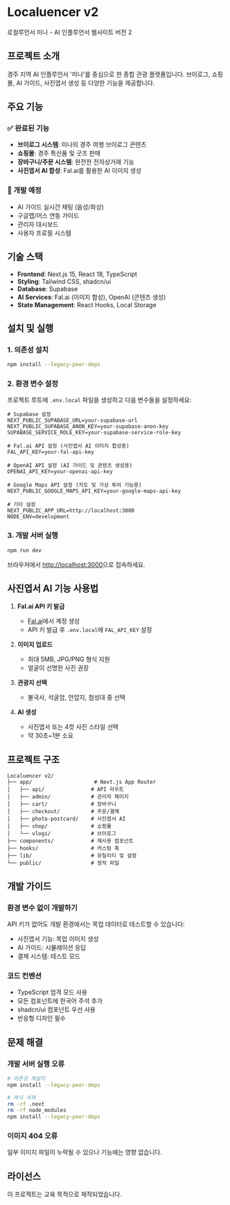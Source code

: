 # Localuencer v2

로컬루언서 미나 - AI 인플루언서 웹사이트 버전 2

## 프로젝트 소개

경주 지역 AI 인플루언서 '미나'를 중심으로 한 종합 관광 플랫폼입니다. 
브이로그, 쇼핑몰, AI 가이드, 사진엽서 생성 등 다양한 기능을 제공합니다.

## 주요 기능

### ✅ 완료된 기능
- **브이로그 시스템**: 미나의 경주 여행 브이로그 콘텐츠
- **쇼핑몰**: 경주 특산품 및 굿즈 판매
- **장바구니/주문 시스템**: 완전한 전자상거래 기능
- **사진엽서 AI 합성**: Fal.ai를 활용한 AI 이미지 생성

### 🚧 개발 예정
- AI 가이드 실시간 채팅 (음성/화상)
- 구글맵/어스 연동 가이드
- 관리자 대시보드
- 사용자 프로필 시스템

## 기술 스택

- **Frontend**: Next.js 15, React 18, TypeScript
- **Styling**: Tailwind CSS, shadcn/ui
- **Database**: Supabase
- **AI Services**: Fal.ai (이미지 합성), OpenAI (콘텐츠 생성)
- **State Management**: React Hooks, Local Storage

## 설치 및 실행

### 1. 의존성 설치
```bash
npm install --legacy-peer-deps
```

### 2. 환경 변수 설정
프로젝트 루트에 `.env.local` 파일을 생성하고 다음 변수들을 설정하세요:

```env
# Supabase 설정
NEXT_PUBLIC_SUPABASE_URL=your-supabase-url
NEXT_PUBLIC_SUPABASE_ANON_KEY=your-supabase-anon-key
SUPABASE_SERVICE_ROLE_KEY=your-supabase-service-role-key

# Fal.ai API 설정 (사진엽서 AI 이미지 합성용)
FAL_API_KEY=your-fal-api-key

# OpenAI API 설정 (AI 가이드 및 콘텐츠 생성용)
OPENAI_API_KEY=your-openai-api-key

# Google Maps API 설정 (지도 및 가상 투어 기능용)
NEXT_PUBLIC_GOOGLE_MAPS_API_KEY=your-google-maps-api-key

# 기타 설정
NEXT_PUBLIC_APP_URL=http://localhost:3000
NODE_ENV=development
```

### 3. 개발 서버 실행
```bash
npm run dev
```

브라우저에서 [http://localhost:3000](http://localhost:3000)으로 접속하세요.

## 사진엽서 AI 기능 사용법

1. **Fal.ai API 키 발급**
   - [Fal.ai](https://fal.ai)에서 계정 생성
   - API 키 발급 후 `.env.local`에 `FAL_API_KEY` 설정

2. **이미지 업로드**
   - 최대 5MB, JPG/PNG 형식 지원
   - 얼굴이 선명한 사진 권장

3. **관광지 선택**
   - 불국사, 석굴암, 안압지, 첨성대 중 선택

4. **AI 생성**
   - 사진엽서 또는 4컷 사진 스타일 선택
   - 약 30초~1분 소요

## 프로젝트 구조

```
Localuencer v2/
├── app/                    # Next.js App Router
│   ├── api/               # API 라우트
│   ├── admin/             # 관리자 페이지
│   ├── cart/              # 장바구니
│   ├── checkout/          # 주문/결제
│   ├── photo-postcard/    # 사진엽서 AI
│   ├── shop/              # 쇼핑몰
│   └── vlogs/             # 브이로그
├── components/            # 재사용 컴포넌트
├── hooks/                 # 커스텀 훅
├── lib/                   # 유틸리티 및 설정
└── public/                # 정적 파일
```

## 개발 가이드

### 환경 변수 없이 개발하기
API 키가 없어도 개발 환경에서는 목업 데이터로 테스트할 수 있습니다:
- 사진엽서 기능: 목업 이미지 생성
- AI 가이드: 시뮬레이션 응답
- 결제 시스템: 테스트 모드

### 코드 컨벤션
- TypeScript 엄격 모드 사용
- 모든 컴포넌트에 한국어 주석 추가
- shadcn/ui 컴포넌트 우선 사용
- 반응형 디자인 필수

## 문제 해결

### 개발 서버 실행 오류
```bash
# 의존성 재설치
npm install --legacy-peer-deps

# 캐시 삭제
rm -rf .next
rm -rf node_modules
npm install --legacy-peer-deps
```

### 이미지 404 오류
일부 이미지 파일이 누락될 수 있으나 기능에는 영향 없습니다.

## 라이선스

이 프로젝트는 교육 목적으로 제작되었습니다. 